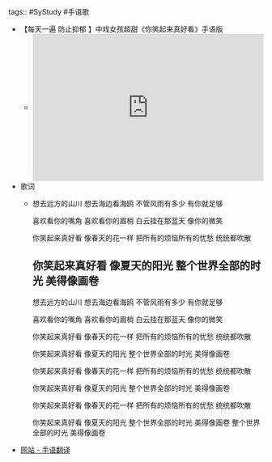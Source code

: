 tags:: #SyStudy #手语歌

- 【每天一遍 防止抑郁 】中戏女孩超甜《你笑起来真好看》手语版
	- <div style="position: relative; padding: 30% 45%;">
	  - <iframe style="position: absolute; width: 100%; height: 100%; left: 0; top: 0;" src="https://player.bilibili.com/player.html?aid=95636786&bvid=BV1wE411j7Px&cid=163275169&page=1&as_wide=1&high_quality=1&danmaku=0" frameborder="no" scrolling="no">
	  - </iframe>
	  - </div>
- 歌词
	- 想去远方的山川
	  想去海边看海鸥
	  不管风雨有多少
	  有你就足够
	  
	  喜欢看你的嘴角
	  喜欢看你的眉梢
	  白云挂在那蓝天
	  像你的微笑
	  
	  你笑起来真好看
	  像春天的花一样
	  把所有的烦恼所有的忧愁
	  统统都吹散
	  
	  你笑起来真好看
	  像夏天的阳光
	  整个世界全部的时光
	  美得像画卷
	  --- 
	  想去远方的山川
	  想去海边看海鸥
	  不管风雨有多少
	  有你就足够
	  
	  喜欢看你的嘴角
	  喜欢看你的眉梢
	  白云挂在那蓝天
	  像你的微笑
	  
	  你笑起来真好看
	  像春天的花一样
	  把所有的烦恼所有的忧愁
	  统统都吹散
	  
	  你笑起来真好看
	  像夏天的阳光
	  整个世界全部的时光
	  美得像画卷
	  
	  你笑起来真好看
	  像春天的花一样
	  把所有的烦恼所有的忧愁
	  统统都吹散
	  
	  你笑起来真好看
	  像夏天的阳光
	  整个世界全部的时光
	  美得像画卷
	  
	  你笑起来真好看
	  像春天的花一样
	  把所有的烦恼所有的忧愁
	  统统都吹散
	  
	  你笑起来真好看
	  像夏天的阳光
	  整个世界全部的时光
	  美得像画卷
	  整个世界全部的时光
	  美得像画卷
- [网站 - 手语翻译](https://shouyu.bmcx.com/)